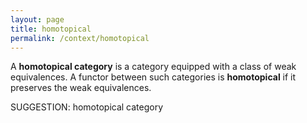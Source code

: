 ```yaml
---
layout: page
title: homotopical
permalink: /context/homotopical
---
```


 A **homotopical category**  is a category equipped with a class of weak equivalences. A functor between such categories is **homotopical** if it preserves the weak equivalences.


SUGGESTION: homotopical category